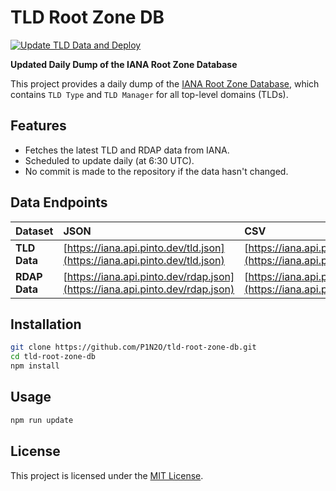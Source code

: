 # TLD Root Zone DB

[![Update TLD Data and Deploy](https://github.com/P1N2O/tld-root-zone-db/actions/workflows/update-data.yml/badge.svg)](https://github.com/P1N2O/tld-root-zone-db/actions/workflows/update-data.yml)

**Updated Daily Dump of the IANA Root Zone Database**

This project provides a daily dump of the [IANA Root Zone Database](https://www.iana.org/domains/root/db), which contains `TLD Type` and `TLD Manager` for all top-level domains (TLDs).

## Features

- Fetches the latest TLD and RDAP data from IANA.
- Scheduled to update daily (at 6:30 UTC).
- No commit is made to the repository if the data hasn't changed.

## Data Endpoints

| Dataset | JSON | CSV |
|:--------|:-----|:----|
| **TLD Data** | [https://iana.api.pinto.dev/tld.json](https://iana.api.pinto.dev/tld.json) | [https://iana.api.pinto.dev/tld.csv](https://iana.api.pinto.dev/tld.csv) |
| **RDAP Data** | [https://iana.api.pinto.dev/rdap.json](https://iana.api.pinto.dev/rdap.json) | [https://iana.api.pinto.dev/rdap.csv](https://iana.api.pinto.dev/rdap.csv) |

## Installation

```bash
git clone https://github.com/P1N2O/tld-root-zone-db.git
cd tld-root-zone-db
npm install
```

## Usage
```bash
npm run update
```

## License
This project is licensed under the [MIT License](LICENSE).